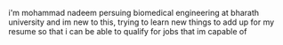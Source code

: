 i'm mohammad nadeem persuing biomedical engineering at bharath university and im new to this, trying to learn new things to add up for my resume so that i can be able to qualify for jobs that im capable of 

